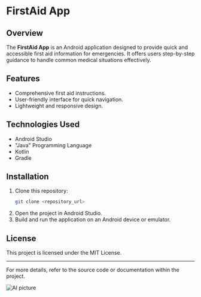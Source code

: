 # FirstAid App

## Overview
The **FirstAid App** is an Android application designed to provide quick and accessible first aid information for emergencies. It offers users step-by-step guidance to handle common medical situations effectively.

## Features
- Comprehensive first aid instructions.
- User-friendly interface for quick navigation.
- Lightweight and responsive design.

## Technologies Used
- Android Studio
- "Java" Programming Language
- Kotlin
- Gradle

## Installation
1. Clone this repository:
   ```bash
   git clone <repository_url>
   ```
2. Open the project in Android Studio.
3. Build and run the application on an Android device or emulator.

## License
This project is licensed under the MIT License.

---

For more details, refer to the source code or documentation within the project.

![AI picture](https://github.com/user-attachments/assets/f968ebef-8124-4072-83a7-f048912988a6)

